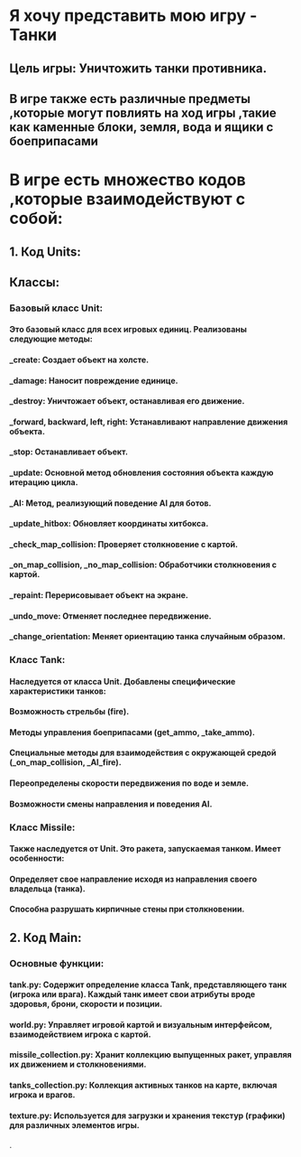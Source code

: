 # Я хочу представить мою игру - Танки
## Цель игры: Уничтожить танки противника. 
## В игре также есть различные предметы ,которые могут повлиять на ход игры ,такие как каменные блоки, земля, вода и ящики с боеприпасами
# В игре есть множество кодов ,которые взаимодействуют с собой:
## 1. Код Units:
##   Классы:
### Базовый класс Unit:
#### Это базовый класс для всех игровых единиц. Реализованы следующие методы:

#### _create: Создает объект на холсте.
#### _damage: Наносит повреждение единице.
#### _destroy: Уничтожает объект, останавливая его движение.
#### _forward, backward, left, right: Устанавливают направление движения объекта.
#### _stop: Останавливает объект.
#### _update: Основной метод обновления состояния объекта каждую итерацию цикла.
#### _AI: Метод, реализующий поведение AI для ботов.
#### _update_hitbox: Обновляет координаты хитбокса.
#### _check_map_collision: Проверяет столкновение с картой.
#### _on_map_collision, _no_map_collision: Обработчики столкновения с картой.
#### _repaint: Перерисовывает объект на экране.
#### _undo_move: Отменяет последнее передвижение.
#### _change_orientation: Меняет ориентацию танка случайным образом.
### Класс Tank:
#### Наследуется от класса Unit. Добавлены специфические характеристики танков:
#### Возможность стрельбы (fire).
#### Методы управления боеприпасами (get_ammo, _take_ammo).
#### Специальные методы для взаимодействия с окружающей средой (_on_map_collision, _AI_fire).
#### Переопределены скорости передвижения по воде и земле.
#### Возможности смены направления и поведения AI.
### Класс Missile:
#### Также наследуется от Unit. Это ракета, запускаемая танком. Имеет особенности:
#### Определяет свое направление исходя из направления своего владельца (танка).
#### Способна разрушать кирпичные стены при столкновении.

   
## 2. Код Main:
###   Основные функции:
#### tank.py: Содержит определение класса Tank, представляющего танк (игрока или врага). Каждый танк имеет свои атрибуты вроде здоровья, брони, скорости и позиции.
#### world.py: Управляет игровой картой и визуальным интерфейсом, взаимодействием игрока с картой.
#### missile_collection.py: Хранит коллекцию выпущенных ракет, управляя их движением и столкновениями.
#### tanks_collection.py: Коллекция активных танков на карте, включая игрока и врагов.
#### texture.py: Используется для загрузки и хранения текстур (графики) для различных элементов игры.
.





